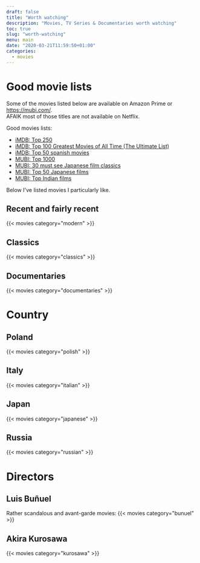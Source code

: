 ```yaml
---
draft: false
title: "Worth watching"
description: "Movies, TV Series & Documentaries worth watching"
toc: true
slug: "worth-watching"
menu: main
date: "2020-03-21T11:59:50+01:00"
categories:
  - movies
---
```


# Good movie lists

Some of the movies listed below are available on Amazon Prime or https://mubi.com/.  
AFAIK most of those titles are not available on Netflix.

Good movies lists:

* [iMDB: Top 250](https://www.imdb.com/search/title/?groups=top_250&sort=user_rating)
* [iMDB: Top 100 Greatest Movies of All Time (The Ultimate List)](https://www.imdb.com/list/ls055592025/)
* [iMDB: Top 50 spanish movies](https://www.imdb.com/list/ls000377981/)
* [MUBI: Top 1000](https://mubi.com/lists/the-top-1000)
* [MUBI: 30 must see Japanese film classics](https://mubi.com/lists/30-must-see-japanese-film-classics)
* [MUBI: Top 50 Japanese films](https://mubi.com/lists/japanese-films-top-50)
* [MUBI: Top Indian films](https://mubi.com/lists/best-indian-films)


Below I've listed movies I particularly like. 


## Recent and fairly recent
{{< movies category="modern" >}}

## Classics
{{< movies category="classics" >}}

## Documentaries
{{< movies category="documentaries" >}}

# Country

## Poland
{{< movies category="polish" >}}

## Italy
{{< movies category="italian" >}}
 
## Japan
{{< movies category="japanese" >}}

## Russia
{{< movies category="russian" >}}


# Directors

## Luis Buñuel
Rather scandalous and avant-garde movies:
{{< movies category="bunuel" >}}

## Akira  Kurosawa
{{< movies category="kurosawa" >}}
 
